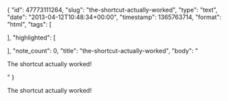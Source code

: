 {
  "id": 47773111264,
  "slug": "the-shortcut-actually-worked",
  "type": "text",
  "date": "2013-04-12T10:48:34+00:00",
  "timestamp": 1365763714,
  "format": "html",
  "tags": [

  ],
  "highlighted": [

  ],
  "note_count": 0,
  "title": "the-shortcut-actually-worked",
  "body": "<p>The shortcut actually worked!</p>"
}

<p>The shortcut actually worked!</p>